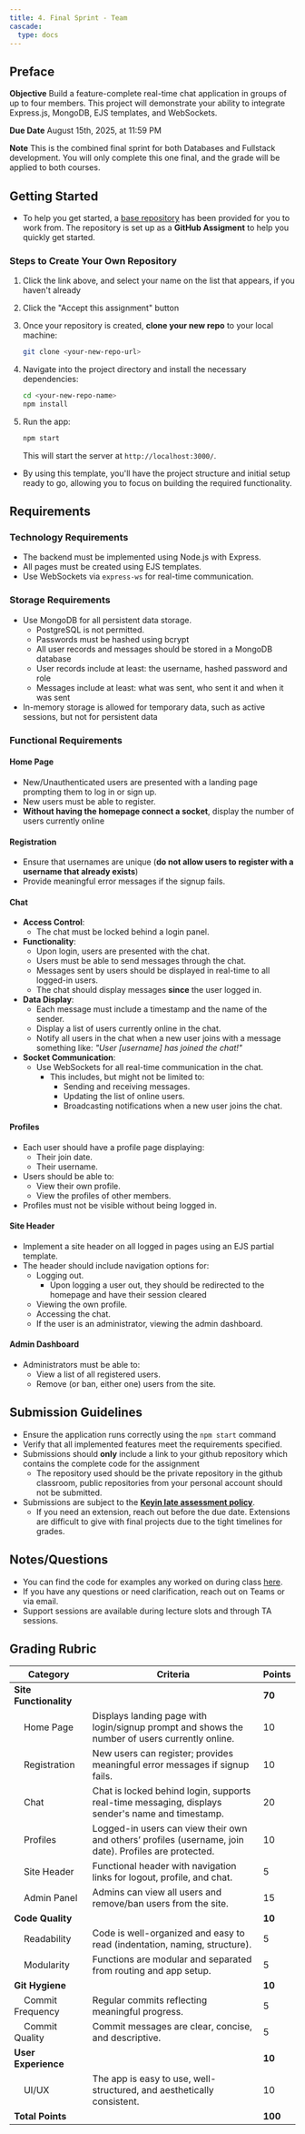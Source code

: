 ```yaml
---
title: 4. Final Sprint - Team
cascade:
  type: docs
---
```


## Preface
**Objective**
Build a feature-complete real-time chat application in groups of up to four members. This project will demonstrate your ability to integrate Express.js, MongoDB, EJS templates, and WebSockets.

**Due Date**
August 15th, 2025, at 11:59 PM

**Note**
This is the combined final sprint for both Databases and Fullstack development. You will only complete this one final, and the grade will be applied to both courses.

## Getting Started
- To help you get started, a [base repository](https://classroom.github.com/a/k6buI59H) has been provided for you to work from. The repository is set up as a **GitHub Assigment** to help you quickly get started.

### Steps to Create Your Own Repository
1. Click the link above, and select your name on the list that appears, if you haven't already
1. Click the "Accept this assignment" button
1. Once your repository is created, **clone your new repo** to your local machine:
    ```bash
    git clone <your-new-repo-url>
    ```
1. Navigate into the project directory and install the necessary dependencies:
    ```bash
    cd <your-new-repo-name>
    npm install
    ```
1. Run the app:
    ```bash
    npm start
    ```

    This will start the server at `http://localhost:3000/`.

- By using this template, you'll have the project structure and initial setup ready to go, allowing you to focus on building the required functionality.

## Requirements

### Technology Requirements
- The backend must be implemented using Node.js with Express.
- All pages must be created using EJS templates.
- Use WebSockets via `express-ws` for real-time communication.

### Storage Requirements
- Use MongoDB for all persistent data storage.
  - PostgreSQL is not permitted.
  - Passwords must be hashed using bcrypt
  - All user records and messages should be stored in a MongoDB database
  - User records include at least: the username, hashed password and role
  - Messages include at least: what was sent, who sent it and when it was sent
- In-memory storage is allowed for temporary data, such as active sessions, but not for persistent data

### Functional Requirements

#### Home Page
- New/Unauthenticated users are presented with a landing page prompting them to log in or sign up.
- New users must be able to register.
- **Without having the homepage connect a socket**, display the number of users currently online

#### Registration
- Ensure that usernames are unique (**do not allow users to register with a username that already exists**)
- Provide meaningful error messages if the signup fails.

#### Chat
- **Access Control**:
  - The chat must be locked behind a login panel.
- **Functionality**:
  - Upon login, users are presented with the chat.
  - Users must be able to send messages through the chat.
  - Messages sent by users should be displayed in real-time to all logged-in users.
  - The chat should display messages **since** the user logged in.
- **Data Display**:
  - Each message must include a timestamp and the name of the sender.
  - Display a list of users currently online in the chat.
  - Notify all users in the chat when a new user joins with a message something like:
    *"User [username] has joined the chat!"*
- **Socket Communication**:
  - Use WebSockets for all real-time communication in the chat.
    - This includes, but might not be limited to:
      - Sending and receiving messages.
      - Updating the list of online users.
      - Broadcasting notifications when a new user joins the chat.

#### Profiles
- Each user should have a profile page displaying:
  - Their join date.
  - Their username.
- Users should be able to:
  - View their own profile.
  - View the profiles of other members.
- Profiles must not be visible without being logged in.

#### Site Header
- Implement a site header on all logged in pages using an EJS partial template.
- The header should include navigation options for:
  - Logging out.
    - Upon logging a user out, they should be redirected to the homepage and have their session cleared
  - Viewing the own profile.
  - Accessing the chat.
  - If the user is an administrator, viewing the admin dashboard.

#### Admin Dashboard
- Administrators must be able to:
  - View a list of all registered users.
  - Remove (or ban, either one) users from the site.

## Submission Guidelines
- Ensure the application runs correctly using the `npm start` command
- Verify that all implemented features meet the requirements specified.
- Submissions should **only** include a link to your github repository which contains the complete code for the assignment
    - The repository used should be the private repository in the github classroom, public repositories from your personal account should not be submitted.
- Submissions are subject to the **[Keyin late assessment policy](https://keyincollege289.sharepoint.com/:b:/s/FullstackJavascript-SD14Sept.2025-Dec.2025/EaNwhyZvUxhIpqLD-N68n64BaOjdRmmLNGNw_u9tarzk4A?e=2i061T)**.
  - If you need an extension, reach out before the due date. Extensions are difficult to give with final projects due to the tight timelines for grades.

## Notes/Questions
- You can find the code for examples any worked on during class [here](https://github.com/menglishca/keyin-code-samples).
- If you have any questions or need clarification, reach out on Teams or via email.
- Support sessions are available during lecture slots and through TA sessions.

## Grading Rubric

| Category                                 | Criteria                                                                                               | Points  |
|------------------------------------------|--------------------------------------------------------------------------------------------------------|---------|
| **Site Functionality**                   |                                                                                                        | **70**  |
| &nbsp;&nbsp;&nbsp;&nbsp;Home Page        | Displays landing page with login/signup prompt and shows the number of users currently online.         | 10      |
| &nbsp;&nbsp;&nbsp;&nbsp;Registration     | New users can register; provides meaningful error messages if signup fails.                            | 10      |
| &nbsp;&nbsp;&nbsp;&nbsp;Chat             | Chat is locked behind login, supports real-time messaging, displays sender's name and timestamp.       | 20      |
| &nbsp;&nbsp;&nbsp;&nbsp;Profiles         | Logged-in users can view their own and others’ profiles (username, join date). Profiles are protected. | 10      |
| &nbsp;&nbsp;&nbsp;&nbsp;Site Header      | Functional header with navigation links for logout, profile, and chat.                                 | 5       |
| &nbsp;&nbsp;&nbsp;&nbsp;Admin Panel      | Admins can view all users and remove/ban users from the site.                                          | 15      |
| **Code Quality**                         |                                                                                                        | **10**  |
| &nbsp;&nbsp;&nbsp;&nbsp;Readability      | Code is well-organized and easy to read (indentation, naming, structure).                              | 5       |
| &nbsp;&nbsp;&nbsp;&nbsp;Modularity       | Functions are modular and separated from routing and app setup.                                        | 5       |
| **Git Hygiene**                          |                                                                                                        | **10**  |
| &nbsp;&nbsp;&nbsp;&nbsp;Commit Frequency | Regular commits reflecting meaningful progress.                                                        | 5       |
| &nbsp;&nbsp;&nbsp;&nbsp;Commit Quality   | Commit messages are clear, concise, and descriptive.                                                   | 5       |
| **User Experience**                      |                                                                                                        | **10**  |
| &nbsp;&nbsp;&nbsp;&nbsp;UI/UX            | The app is easy to use, well-structured, and aesthetically consistent.                                 | 10      |
| **Total Points**                         |                                                                                                        | **100** |
